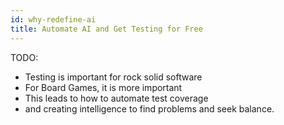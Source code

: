 ```yaml
---
id: why-redefine-ai
title: Automate AI and Get Testing for Free
---
```


TODO:
* Testing is important for rock solid software
* For Board Games, it is more important
* This leads to how to automate test coverage
* and creating intelligence to find problems and seek balance.